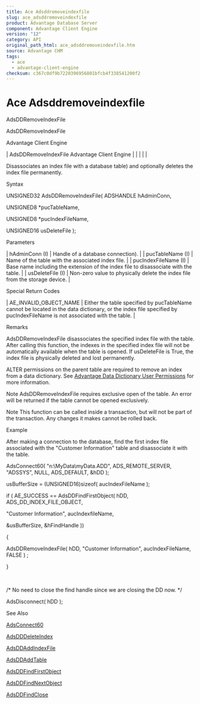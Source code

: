 ```yaml
---
title: Ace Adsddremoveindexfile
slug: ace_adsddremoveindexfile
product: Advantage Database Server
component: Advantage Client Engine
version: "12"
category: API
original_path_html: ace_adsddremoveindexfile.htm
source: Advantage CHM
tags:
  - ace
  - advantage-client-engine
checksum: c367c0df9b7220396956801bfcb4f338541200f2
---
```


# Ace Adsddremoveindexfile

AdsDDRemoveIndexFile

AdsDDRemoveIndexFile

Advantage Client Engine

| AdsDDRemoveIndexFile  Advantage Client Engine |  |  |  |  |

Disassociates an index file with a database table) and optionally deletes the index file permanently.

Syntax

UNSIGNED32 AdsDDRemoveIndexFile( ADSHANDLE hAdminConn,

UNSIGNED8 \*pucTableName,

UNSIGNED8 \*pucIndexFileName,

UNSIGNED16 usDeleteFile );

Parameters

| hAdminConn (I) | Handle of a database connection). |
| pucTableName (I) | Name of the table with the associated index file. |
| pucIndexFileName (I) | Base name including the extension of the index file to disassociate with the table. |
| usDeleteFile (I) | Non-zero value to physically delete the index file from the storage device. |

Special Return Codes

| AE\_INVALID\_OBJECT\_NAME | Either the table specified by pucTableName cannot be located in the data dictionary, or the index file specified by pucIndexFileName is not associated with the table. |

Remarks

AdsDDRemoveIndexFile disassociates the specified index file with the table. After calling this function, the indexes in the specified index file will not be automatically available when the table is opened. If usDeleteFile is True, the index file is physically deleted and lost permanently.

ALTER permissions on the parent table are required to remove an index from a data dictionary. See [Advantage Data Dictionary User Permissions](master_advantage_data_dictionary_user_permissions.md) for more information.

Note AdsDDRemoveIndexFile requires exclusive open of the table. An error will be returned if the table cannot be opened exclusively.

Note This function can be called inside a transaction, but will not be part of the transaction. Any changes it makes cannot be rolled back.

Example

After making a connection to the database, find the first index file associated with the "Customer Information" table and disassociate it with the table.

AdsConnect60( "n:\\MyData\\myData.ADD", ADS\_REMOTE\_SERVER, "ADSSYS", NULL, ADS\_DEFAULT, &hDD );

usBufferSize = (UNSIGNED16)sizeof( aucIndexFileName );

if ( AE\_SUCCESS == AdsDDFindFirstObject( hDD, ADS\_DD\_INDEX\_FILE\_OBJECT,

"Customer Information", aucIndexfileName,

&usBufferSize, &hFindHandle ))

{

AdsDDRemoveIndexFile( hDD, "Customer Information", aucIndexFileName, FALSE ) ;

}

 

/\* No need to close the find handle since we are closing the DD now. \*/

AdsDisconnect( hDD );

See Also

[AdsConnect60](ace_adsconnect60.md)

[AdsDDDeleteIndex](ace_adsdddeleteindex.md)

[AdsDDAddIndexFile](ace_adsddaddindexfile.md)

[AdsDDAddTable](ace_adsddaddtable.md)

[AdsDDFindFirstObject](ace_adsddfindfirstobject.md)

[AdsDDFindNextObject](ace_adsddfindnextobject.md)

[AdsDDFindClose](ace_adsddfindclose.md)
